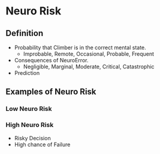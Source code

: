 # Neuro Risk

## Definition

- Probability that Climber is in the correct mental state.
    - Improbable, Remote, Occasional, Probable, Frequent
- Consequences of NeuroError.
    - Negligible, Marginal, Moderate, Critical, Catastrophic
- Prediction




## Examples of Neuro Risk



### Low Neuro Risk



### High Neuro Risk

- Risky Decision  
- High chance of Failure







